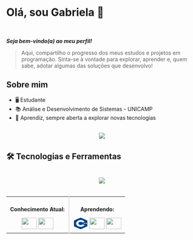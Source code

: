 # Olá, sou Gabriela 👋
<br>

***Seja bem-vindo(a) ao meu perfil!***
> Aqui, compartilho o progresso dos meus estudos e projetos em programação. Sinta-se à vontade para explorar, aprender e, quem sabe, adotar algumas das soluções que desenvolvo!
 
## Sobre mim
* 🖥️ Estudante
* 📚 Análise e Desenvolvimento de Sistemas - UNICAMP
* 🌱 Aprendiz, sempre aberta a explorar novas tecnologias

<br>
<div align="center">
  <img loading="lazy" height="180em" src="https://github-readme-stats.vercel.app/api?username=igabjanuario&show_icons=true&theme=github-light&include_all_commits=true&count_private=true"/>
</div>

## 🛠️ Tecnologias e Ferramentas
<br>
<div align="center">
  <img loading="lazy" height="180em" src="https://github-readme-stats.vercel.app/api/top-langs/?username=igabjanuario&layout=compact&langs_count=8&theme=github-light"/>
</div>
<br>

<table align="center" style="border-collapse: collapse; width: 100%; max-width: 600px;">
  <tr>
    <td align="center" style="border-right: 2px solid #ddd; padding: 10px;">
      <p><strong>Conhecimento Atual:</strong></p>
      <img align="center" height="30" width="40" src="https://cdn.jsdelivr.net/gh/devicons/devicon/icons/c/c-plain.svg"/>
      <img align="center" height="30" width="40" src="https://cdn.jsdelivr.net/gh/devicons/devicon/icons/python/python-original.svg"/>  
    </td>
    <td align="center" style="padding: 10px;">
      <p><strong>Aprendendo:</strong></p>
      <img align="center" height="30" width="40" src="https://raw.githubusercontent.com/devicons/devicon/v2.16.0/icons/cplusplus/cplusplus-plain.svg"/>
      <img align="center" height="30" width="40" src="https://cdn.jsdelivr.net/gh/devicons/devicon/icons/java/java-original.svg"/>
      <img align="center" height="30" width="40" src="https://cdn.jsdelivr.net/gh/devicons/devicon/icons/html5/html5-original.svg" />
    </td>
  </tr>
</table>
